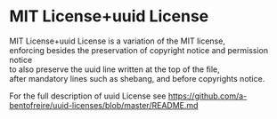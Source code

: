 
# MIT License+uuid License

MIT License+uuid License is a variation of the MIT license,   
enforcing besides the preservation of copyright notice and permission notice  
to also preserve the uuid line written at the top of the file,  
after mandatory lines such as shebang, and before copyrights notice.  

For the full description of uuid License see https://github.com/a-bentofreire/uuid-licenses/blob/master/README.md